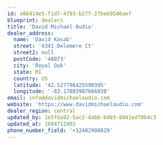 ```yaml
---
id: e86414e5-f1d7-4793-b27f-27be69546aef
blueprint: dealers
title: 'David Michael Audio'
dealer_address:
  name: 'David Kasab'
  street: '4341 Delemere Ct'
  street2: null
  postCode: '48073'
  city: 'Royal Oak'
  state: MI
  country: US
  latitude: '42.527796425590395'
  longitude: '-83.17803987666038'
email: info@davidmichaelaudio.com
website: 'https://www.davidmichaelaudio.com'
dealer_region: central
updated_by: 1e5fda92-5ac2-4abb-b403-8041edf0b4c3
updated_at: 1694711903
phone_number_field: '+12482908829'
---
```

